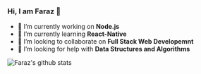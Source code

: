 ### Hi, I am Faraz 👋

- 🔭 I’m currently working on **Node.js**
- 🌱 I’m currently learning **React-Native**
- 👯 I’m looking to collaborate on **Full Stack Web Developemnt**
- 🤔 I’m looking for help with **Data Structures and Algorithms**



![Faraz's github stats](https://github-readme-stats.vercel.app/api?username=faraz16iqbal&theme=radical&hide=issues&count_private=true&show_icons=true)


